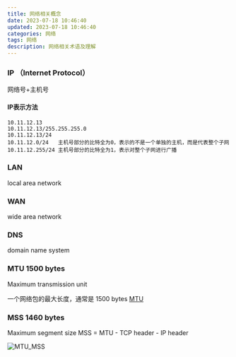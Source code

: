 ```yaml
---
title: 网络相关概念
date: 2023-07-18 10:46:40
updated: 2023-07-18 10:46:40
categories: 网络
tags: 网络
description: 网络相关术语及理解
---
```


### IP （Internet Protocol）
网络号+主机号
#### IP表示方法
```
10.11.12.13
10.11.12.13/255.255.255.0
10.11.12.13/24
10.11.12.0/24   主机号部分的比特全为0，表示的不是一个单独的主机，而是代表整个子网
10.11.12.255/24 主机号部分的比特全为1，表示对整个子网进行广播
```

### LAN
local area network

### WAN
wide area network

### DNS
domain name system

### MTU 1500 bytes
Maximum transmission unit

一个网络包的最大长度，通常是 1500 bytes
[MTU](https://www.cloudflare.com/zh-cn/learning/network-layer/what-is-mtu/)

### MSS 1460 bytes
Maximum segment size
MSS = MTU - TCP header - IP header

![MTU_MSS](MTU_MSS.png)
